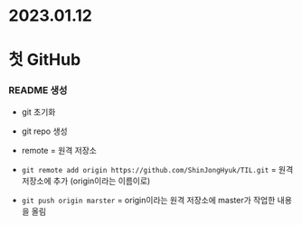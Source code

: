 # 2023.01.12

# 첫 GitHub

### README 생성

- git 초기화

- git repo 생성

- remote = 원격 저장소

- `git remote add origin https://github.com/ShinJongHyuk/TIL.git` = 원격 저장소에 추가 (origin이라는 이름이로)

- `git push origin marster` = origin이라는 원격 저장소에 master가 작업한 내용을 올림


